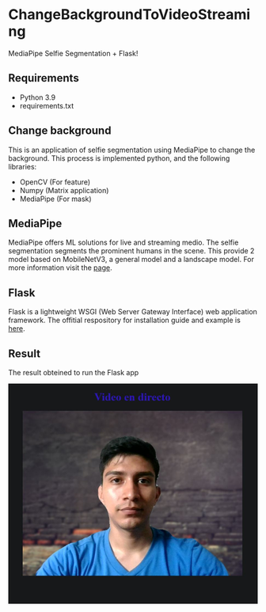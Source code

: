 # ChangeBackgroundToVideoStreaming
MediaPipe Selfie Segmentation + Flask!

## Requirements
  * Python 3.9
  * requirements.txt

## Change background
This is an application of selfie segmentation using MediaPipe to change the background.
This process is implemented python, and the following libraries:
  * OpenCV (For feature)
  * Numpy (Matrix application)
  * MediaPipe (For mask)

## MediaPipe
MediaPipe offers ML solutions for live and streaming medio. The selfie segmentation segments the prominent humans in the scene. This provide 2 model based on MobileNetV3, a general model and a landscape model.
For more information visit the [page](https://google.github.io/mediapipe/solutions/selfie_segmentation).

## Flask
Flask is a lightweight WSGI (Web Server Gateway Interface) web application framework. The offitial respository for installation guide and example is [here](https://github.com/pallets/flask/tree/2.2.3).


## Result
The result obteined to  run the Flask app

![Output][lil-output-url]


[lil-output-url]: https://raw.githubusercontent.com/oguapi/FlaskOpenCVBackground/master/exa.jpg